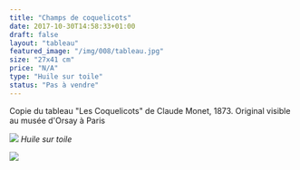 ```yaml
---
title: "Champs de coquelicots"
date: 2017-10-30T14:58:33+01:00
draft: false
layout: "tableau"
featured_image: "/img/008/tableau.jpg"
size: "27x41 cm"
price: "N/A"
type: "Huile sur toile"
status: "Pas à vendre"
---
```

Copie du tableau "Les Coquelicots" de Claude Monet, 1873. Original visible au musée d'Orsay à Paris

![](/img/008/tableau.jpg)
*Huile sur toile*

![](/img/008/detail.jpg)